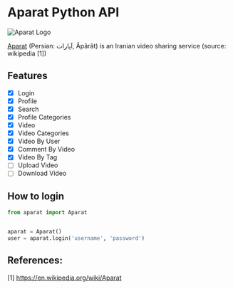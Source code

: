# Aparat Python API
![Aparat Logo](https://upload.wikimedia.org/wikipedia/commons/thumb/6/6b/Aparat_English_Square.png/250px-Aparat_English_Square.png)

[Aparat](http://www.aparat.com/) (Persian: آپارات‎, Âpârât) is an Iranian video sharing service (source: wikipedia [1])

## Features

- [x] Login
- [x] Profile
- [x] Search
- [x] Profile Categories
- [x] Video
- [x] Video Categories
- [x] Video By User
- [x] Comment By Video
- [x] Video By Tag
- [ ] Upload Video
- [ ] Download Video

## How to login

```python
from aparat import Aparat


aparat = Aparat()
user = aparat.login('username', 'password')
```




## References:
[1] https://en.wikipedia.org/wiki/Aparat
